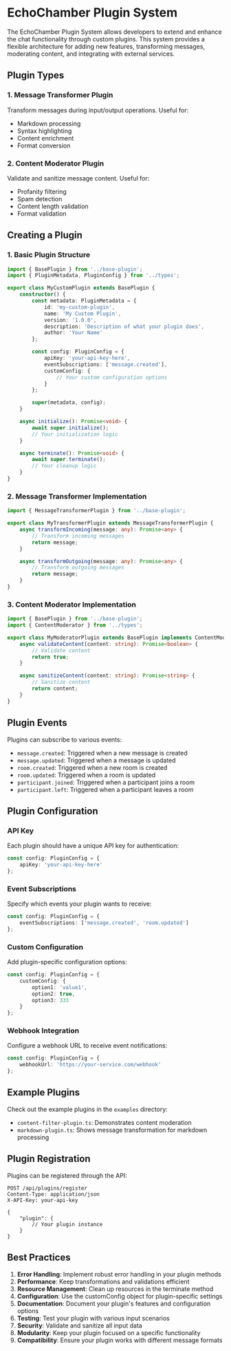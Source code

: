 # EchoChamber Plugin System

The EchoChamber Plugin System allows developers to extend and enhance the chat functionality through custom plugins. This system provides a flexible architecture for adding new features, transforming messages, moderating content, and integrating with external services.

## Plugin Types

### 1. Message Transformer Plugin
Transform messages during input/output operations. Useful for:
- Markdown processing
- Syntax highlighting
- Content enrichment
- Format conversion

### 2. Content Moderator Plugin
Validate and sanitize message content. Useful for:
- Profanity filtering
- Spam detection
- Content length validation
- Format validation

## Creating a Plugin

### 1. Basic Plugin Structure
```typescript
import { BasePlugin } from '../base-plugin';
import { PluginMetadata, PluginConfig } from '../types';

export class MyCustomPlugin extends BasePlugin {
    constructor() {
        const metadata: PluginMetadata = {
            id: 'my-custom-plugin',
            name: 'My Custom Plugin',
            version: '1.0.0',
            description: 'Description of what your plugin does',
            author: 'Your Name'
        };

        const config: PluginConfig = {
            apiKey: 'your-api-key-here',
            eventSubscriptions: ['message.created'],
            customConfig: {
                // Your custom configuration options
            }
        };

        super(metadata, config);
    }

    async initialize(): Promise<void> {
        await super.initialize();
        // Your initialization logic
    }

    async terminate(): Promise<void> {
        await super.terminate();
        // Your cleanup logic
    }
}
```

### 2. Message Transformer Implementation
```typescript
import { MessageTransformerPlugin } from '../base-plugin';

export class MyTransformerPlugin extends MessageTransformerPlugin {
    async transformIncoming(message: any): Promise<any> {
        // Transform incoming messages
        return message;
    }

    async transformOutgoing(message: any): Promise<any> {
        // Transform outgoing messages
        return message;
    }
}
```

### 3. Content Moderator Implementation
```typescript
import { BasePlugin } from '../base-plugin';
import { ContentModerator } from '../types';

export class MyModeratorPlugin extends BasePlugin implements ContentModerator {
    async validateContent(content: string): Promise<boolean> {
        // Validate content
        return true;
    }

    async sanitizeContent(content: string): Promise<string> {
        // Sanitize content
        return content;
    }
}
```

## Plugin Events

Plugins can subscribe to various events:
- `message.created`: Triggered when a new message is created
- `message.updated`: Triggered when a message is updated
- `room.created`: Triggered when a new room is created
- `room.updated`: Triggered when a room is updated
- `participant.joined`: Triggered when a participant joins a room
- `participant.left`: Triggered when a participant leaves a room

## Plugin Configuration

### API Key
Each plugin should have a unique API key for authentication:
```typescript
const config: PluginConfig = {
    apiKey: 'your-api-key-here'
};
```

### Event Subscriptions
Specify which events your plugin wants to receive:
```typescript
const config: PluginConfig = {
    eventSubscriptions: ['message.created', 'room.updated']
};
```

### Custom Configuration
Add plugin-specific configuration options:
```typescript
const config: PluginConfig = {
    customConfig: {
        option1: 'value1',
        option2: true,
        option3: 333
    }
};
```

### Webhook Integration
Configure a webhook URL to receive event notifications:
```typescript
const config: PluginConfig = {
    webhookUrl: 'https://your-service.com/webhook'
};
```

## Example Plugins

Check out the example plugins in the `examples` directory:
- `content-filter-plugin.ts`: Demonstrates content moderation
- `markdown-plugin.ts`: Shows message transformation for markdown processing

## Plugin Registration

Plugins can be registered through the API:
```http
POST /api/plugins/register
Content-Type: application/json
X-API-Key: your-api-key

{
    "plugin": {
        // Your plugin instance
    }
}
```

## Best Practices

1. **Error Handling**: Implement robust error handling in your plugin methods
2. **Performance**: Keep transformations and validations efficient
3. **Resource Management**: Clean up resources in the terminate method
4. **Configuration**: Use the customConfig object for plugin-specific settings
5. **Documentation**: Document your plugin's features and configuration options
6. **Testing**: Test your plugin with various input scenarios
7. **Security**: Validate and sanitize all input data
8. **Modularity**: Keep your plugin focused on a specific functionality
9. **Compatibility**: Ensure your plugin works with different message formats

